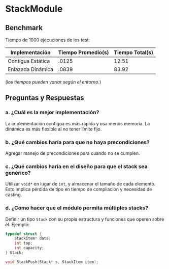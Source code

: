 # StackModule

## Benchmark

Tiempo de 1000 ejecuciones de los test:

| Implementación         | Tiempo Promedio(s) | Tiempo Total(s)|
|------------------------|------------|-------------------|
| Contigua Estática      | .0125 | 12.51 |
| Enlazada Dinámica      | .0839 | 83.92 |

(*los tiempos pueden variar según el entorno.*)

## Preguntas y Respuestas

### a. ¿Cuál es la mejor implementación?

La implementación contigua es más rápida y usa menos memoria. La dinámica es
más flexible al no tener límite fijo.

### b. ¿Qué cambios haría para que no haya precondiciones?

Agregar manejo de precondiciones para cuando no se cumplen.

### c. ¿Qué cambios haría en el diseño para que el stack sea genérico?

Utilizar `void*` en lugar de `int`, y almacenar el tamaño de cada elemento.
Esto implica pérdida de tipo en tiempo de compilación y necesidad de casting.

### d. ¿Cómo hacer que el módulo permita múltiples stacks?

Definir un tipo `Stack` con su propia estructura y funciones que
operen sobre él. Ejemplo:

```c
typedef struct {
    StackItem* data;
    int top;
    int capacity;
} Stack;

void StackPush(Stack* s, StackItem item);
```
